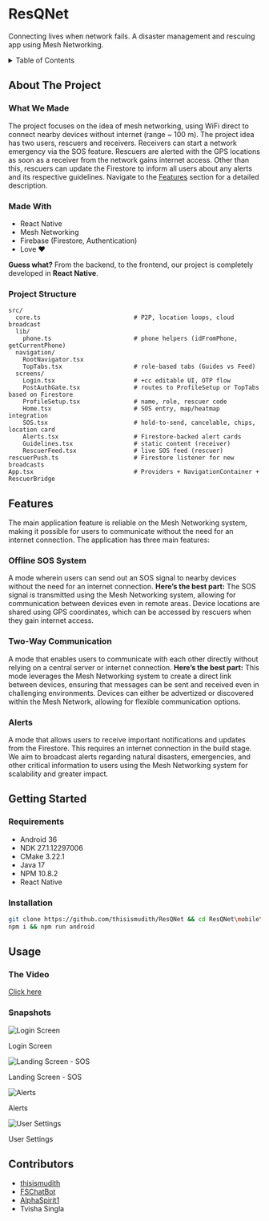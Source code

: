 # ResQNet

Connecting lives when network fails. A disaster management and rescuing app using Mesh Networking.

<details>
<summary>Table of Contents</summary>

1. [About The Project](#about-the-project)
    - [What We Made](#what-we-made)
    - [Made With](#made-with)
    - [Project Structure](#project-structure)
2. [Features](#features)
    - [Offline SOS System](#offline-sos-system)
    - [Two-Way Communication](#two-way-communication)
    - [Alerts](#alerts)
3. [Getting Started](#getting-started)
    - [Requirements](#requirements)
    - [Installation](#installation)
4. [Usage](#usage)
    - [The video](#the-video)
    - [Snapshots](#snapshots)
5. [Contributors](#contributors)

</details>

## About The Project

### What We Made

The project focuses on the idea of mesh networking, using WiFi direct to connect nearby devices without internet (range ~ 100 m). The project idea has two users, rescuers and receivers. Receivers can start a network emergency via the SOS feature. Rescuers are alerted with the GPS locations as soon as a receiver from the network gains internet access. Other than this, rescuers can update the Firestore to inform all users about any alerts and its respective guidelines. Navigate to the [Features](#features) section for a detailed description.

### Made With

- React Native
- Mesh Networking
- Firebase (Firestore, Authentication)
- Love ❤️

**Guess what?** From the backend, to the frontend, our project is completely developed in **React Native**.

### Project Structure

```
src/
  core.ts                          # P2P, location loops, cloud broadcast
  lib/
    phone.ts                       # phone helpers (idFromPhone, getCurrentPhone)
  navigation/
    RootNavigator.tsx
    TopTabs.tsx                    # role-based tabs (Guides vs Feed)
  screens/
    Login.tsx                      # +cc editable UI, OTP flow
    PostAuthGate.tsx               # routes to ProfileSetup or TopTabs based on Firestore
    ProfileSetup.tsx               # name, role, rescuer code
    Home.tsx                       # SOS entry, map/heatmap integration
    SOS.tsx                        # hold-to-send, cancelable, chips, location card
    Alerts.tsx                     # Firestore-backed alert cards
    Guidelines.tsx                 # static content (receiver)
    RescuerFeed.tsx                # live SOS feed (rescuer)
rescuerPush.ts                     # Firestore listener for new broadcasts
App.tsx                            # Providers + NavigationContainer + RescuerBridge
```

## Features

The main application feature is reliable on the Mesh Networking system, making it possible for users to communicate without the need for an internet connection. The application has three main features:

### Offline SOS System

A mode wherein users can send out an SOS signal to nearby devices without the need for an internet connection.
**Here’s the best part:** The SOS signal is transmitted using the Mesh Networking system, allowing for communication between devices even in remote areas. Device locations are shared using GPS coordinates, which can be accessed by rescuers when they gain internet access.

### Two-Way Communication

A mode that enables users to communicate with each other directly without relying on a central server or internet connection.
**Here’s the best part:** This mode leverages the Mesh Networking system to create a direct link between devices, ensuring that messages can be sent and received even in challenging environments. Devices can either be advertized or discovered within the Mesh Network, allowing for flexible communication options.

### Alerts

A mode that allows users to receive important notifications and updates from the Firestore. This requires an internet connection in the build stage. We aim to broadcast alerts regarding natural disasters, emergencies, and other critical information to users using the Mesh Networking system for scalability and greater impact.

## Getting Started

### Requirements

- Android 36
- NDK 27.1.12297006
- CMake 3.22.1
- Java 17
- NPM 10.8.2
- React Native


### Installation

```bash
git clone https://github.com/thisismudith/ResQNet && cd ResQNet\mobile\ResQNetApp
npm i && npm run android
```

## Usage

### The Video

[Click here]()

### Snapshots

![Login Screen](images/login.jpg)

Login Screen

![Landing Screen - SOS](images/sos.jpg)

Landing Screen - SOS

![Alerts](images/alerts.jpg)

Alerts

![User Settings](images/user.jpg)

User Settings

## Contributors

- [thisismudith](https://github.com/thisismudith)
- [FSChatBot](https://github.com/FSChatBot)
- [AlphaSpirit1](https://github.com/AlphaSpirit1)
- Tvisha Singla
